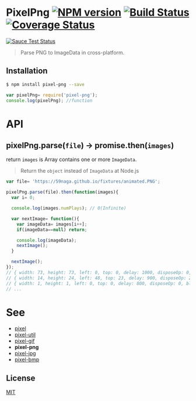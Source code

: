 # PixelPng [![NPM version][npm-image]][npm] [![Build Status][travis-image]][travis] [![Coverage Status][coveralls-image]][coveralls]

[![Sauce Test Status][sauce-image]][sauce]

> Parse PNG to ImageData in cross-platform.

## Installation
```bash
$ npm install pixel-png --save
```
```js
var pixelPng= require('pixel-png');
console.log(pixelPng); //function
```

# API

## pixelPng.parse(`file`) -> promise.then(`images`)

return `images` is Array contains one or more `ImageData`.
> Return the `object` instead of `ImageData` at Node.js

```js
var file= 'https://59naga.github.io/fixtures/animated.PNG';

pixelPng.parse(file).then(function(images){
  var i= 0;

  console.log(images.numPlays); // 0(Infinite)

  var nextImage= function(){
    var imageData= images[i++];
    if(imageData==null) return;

    console.log(imageData);
    nextImage();
  }

  nextImage();
});
// { width: 73, height: 73, left: 0, top: 0, delay: 1000, disposeOp: 0, blendOp: 0, data: <Uint8Array ..> }
// { width: 14, height: 24, left: 48, top: 23, delay: 900, disposeOp: 2, blendOp: 1}
// { width: 1, height: 1, left: 0, top: 0, delay: 800, disposeOp: 0, blendOp: 0}
// ...
```

# See
* [pixel](https://github.com/59naga/pixel/)
* [pixel-util](https://github.com/59naga/pixel-util/)
* [pixel-gif](https://github.com/59naga/pixel-gif-/)
* __pixel-png__
* [pixel-jpg](https://github.com/59naga/pixel-jpg/)
* [pixel-bmp](https://github.com/59naga/pixel-bmp/)

License
---
[MIT][License]

[License]: http://59naga.mit-license.org/

[sauce-image]: http://soysauce.berabou.me/u/59798/pixel-png.svg?large
[sauce]: https://saucelabs.com/u/59798
[npm-image]:https://img.shields.io/npm/v/pixel-png.svg?style=flat-square
[npm]: https://npmjs.org/package/pixel-png
[travis-image]: http://img.shields.io/travis/59naga/pixel-png.svg?style=flat-square
[travis]: https://travis-ci.org/59naga/pixel-png
[coveralls-image]: http://img.shields.io/coveralls/59naga/pixel-png.svg?style=flat-square
[coveralls]: https://coveralls.io/r/59naga/pixel-png?branch=master
